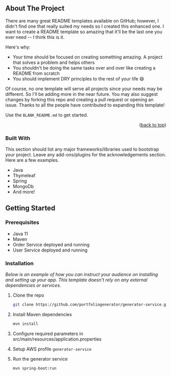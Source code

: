 <!-- ABOUT ResumeCharge -->
## About The Project



There are many great README templates available on GitHub; however, I didn't find one that really suited my needs so I created this enhanced one. I want to create a README template so amazing that it'll be the last one you ever need -- I think this is it.

Here's why:
* Your time should be focused on creating something amazing. A project that solves a problem and helps others
* You shouldn't be doing the same tasks over and over like creating a README from scratch
* You should implement DRY principles to the rest of your life :smile:

Of course, no one template will serve all projects since your needs may be different. So I'll be adding more in the near future. You may also suggest changes by forking this repo and creating a pull request or opening an issue. Thanks to all the people have contributed to expanding this template!

Use the `BLANK_README.md` to get started.

<p align="right">(<a href="#readme-top">back to top</a>)</p>



### Built With

This section should list any major frameworks/libraries used to bootstrap your project. Leave any add-ons/plugins for the acknowledgements section. Here are a few examples.

* Java
* Thymeleaf
* Spring
* MongoDb
* And more!


<!-- GETTING STARTED -->
## Getting Started

### Prerequisites

* Java 11
* Maven
* Order Service deployed and running
* User Service deployed and running

### Installation

_Below is an example of how you can instruct your audience on installing and setting up your app. This template doesn't rely on any external dependencies or services._

1. Clone the repo
   ```sh
   git clone https://github.com/portfoliogenerator/generator-service.git
   ```
2. Install Maven dependencies
   ```sh
   mvn install
   ```
3. Configure required parameters in src/main/resources/application.properties

4. Setup AWS profile `generator-service`
5. Run the generator service
   ```sh
   mvn spring-boot:run
   ```
